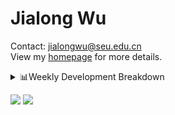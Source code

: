 #  Jialong Wu

Contact: jialongwu@seu.edu.cn<br>
View my [homepage](https://callanwu.github.io/) for more details.

<details><summary>📊Weekly Development Breakdown</summary>

<!--START_SECTION:waka-->

```txt
From: 02 August 2024 - To: 09 August 2024

Total Time: 20 hrs 13 mins

Python     14 hrs 24 mins  █████████████████▓░░░░░░░   71.25 %
Bash       2 hrs 31 mins   ███░░░░░░░░░░░░░░░░░░░░░░   12.48 %
JSON       1 hr 58 mins    ██▒░░░░░░░░░░░░░░░░░░░░░░   09.79 %
Other      1 hr 16 mins    █▓░░░░░░░░░░░░░░░░░░░░░░░   06.29 %
Markdown   1 min           ░░░░░░░░░░░░░░░░░░░░░░░░░   00.13 %
```

<!--END_SECTION:waka-->

[![wakatime](https://wakatime.com/badge/user/c6720b29-9431-4a60-bc9d-e1fb2b6bd65f.svg)](https://wakatime.com/@c6720b29-9431-4a60-bc9d-e1fb2b6bd65f)
</details>

[![](https://img.shields.io/badge/Google%20Scholar-4385FE.svg?&color=d6d6d6&style=flat-square&logo=google-scholar)](https://scholar.google.com/citations?user=6eg2m4YAAAAJ)
![](https://komarev.com/ghpvc/?username=callanwu)
